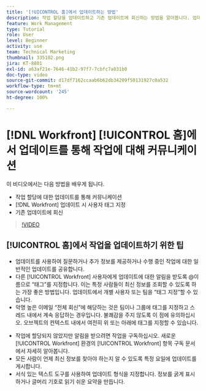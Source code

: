 ```yaml
---
title: '[!UICONTROL 홈]에서 업데이트하는 방법'
description: 작업 할당을 업데이트하고 기존 업데이트에 회신하는 방법을 알아봅니다. 업데이트에 태그를 지정하여 [!DNL Workfront] 사용자에게 커뮤니케이션에 대한 알림을 보냅니다.
feature: Work Management
type: Tutorial
role: User
level: Beginner
activity: use
team: Technical Marketing
thumbnail: 335102.png
jira: KT-8801
exl-id: a63af21e-7646-41b2-97f7-7cbfc7a031b0
doc-type: video
source-git-commit: d17df7162ccaab6b62db34209f50131927c0a532
workflow-type: tm+mt
source-wordcount: '245'
ht-degree: 100%

---
```


# [!DNL Workfront] [!UICONTROL 홈]에서 업데이트를 통해 작업에 대해 커뮤니케이션

이 비디오에서는 다음 방법을 배우게 됩니다.

* 작업 할당에 대한 업데이트를 통해 커뮤니케이션
* [!DNL Workfront] 업데이트 시 사용자 태그 지정
* 기존 업데이트에 회신

>[!VIDEO](https://video.tv.adobe.com/v/335102/?quality=12&learn=on&enablevpops)

## [!UICONTROL 홈]에서 작업을 업데이트하기 위한 팁

* 업데이트를 사용하여 질문하거나 추가 정보를 제공하거나 수행 중인 작업에 대한 일반적인 업데이트를 공유합니다.
* 다른 [!UICONTROL Workfront] 사용자에게 업데이트에 대한 알림을 받도록 @이름으로 “태그”를 지정합니다. 이는 특정 사람들이 최신 정보를 조회할 수 있도록 하는 가장 좋은 방법입니다. 업데이트에서 개별 사용자 또는 팀을 “태그 지정”할 수 있습니다.
* 악명 높은 이메일 “전체 회신”에 해당하는 것은 팀이나 그룹에 태그를 지정하고 스레드 내에서 계속 응답하는 경우입니다. 불쾌감을 주지 않도록 이 점에 유의하십시오. 오브젝트의 컨텍스트 내에서 여전히 위 또는 아래에 태그를 지정할 수 있습니다.

<!---
paragraph below needs a hyperlink to an article
--->

* 작업에 할당되지 않았지만 알림을 받으려면 작업을 구독하십시오. 새로운 [!UICONTROL Workfront] 환경의 [!UICONTROL Workfront] 항목 구독 문서에서 자세히 알아봅니다.
* 모든 사람이 언제 최신 정보를 찾아야 하는지 알 수 있도록 특정 요일에 업데이트를 게시합니다.
* 서식 있는 텍스트 도구를 사용하여 업데이트 형식을 지정합니다. 정보를 굵게 표시하거나 글머리 기호로 읽기 쉬운 요약을 만듭니다.

<!---
learn more URLs
--->
